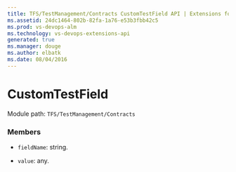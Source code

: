 ```yaml
---
title: TFS/TestManagement/Contracts CustomTestField API | Extensions for Visual Studio Team Services
ms.assetid: 24dc1464-802b-82fa-1a76-e53b3fbb42c5
ms.prod: vs-devops-alm
ms.technology: vs-devops-extensions-api
generated: true
ms.manager: douge
ms.author: elbatk
ms.date: 08/04/2016
---
```


# CustomTestField

Module path: `TFS/TestManagement/Contracts`


### Members

* `fieldName`: string. 

* `value`: any. 

